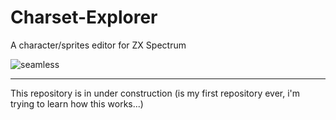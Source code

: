 # Charset-Explorer
 A character/sprites editor for ZX Spectrum

![seamless](https://github.com/saborido/Charset-Explorer/assets/11407070/9547aadc-4829-4e62-88df-c5704ae3162b)

-----------------------------

This repository is in under construction (is my first repository ever, i'm trying to learn how this works...)

